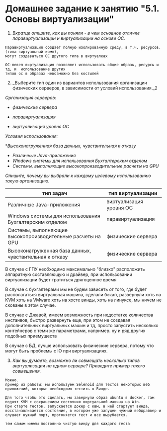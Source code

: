 # Домашнее задание к занятию "5.1. Основы виртуализации"

1. _Вкратце опишите, как вы поняли - в чем основное отличие паравиртуализации и виртуализации на основе ОС._

``` 
Паравиртуализация создает полную изолированную среду, в т.ч. ресурсов. (типа виртуальный комп), 
могут создаваться ОС другого типа в виртуалках

ОС-левел виртуализация позволяет использовать общие образы, ресурсы и тд, и  использование других
типов ос в образах невозможно без костылей
```

2. _Выберите тип один из вариантов использования организации физических серверов, в зависимости от условий использования._2

_Организация серверов:_

* _физические сервера_

* _паравиртуализация_

* _виртуализация уровня ОС_

_Условия использования:_

*_Высоконагруженная база данных, чувствительная к отказу_
* _Различные Java-приложения_
* _Windows системы для использования Бухгалтерским отделом_
* _Системы, выполняющие высокопроизводительные расчеты на GPU_


_Опишите, почему вы выбрали к каждому целевому использованию такую организацию._

**тип задач** | **тип виртуализации**
--- | --- |
Различные Java-приложения | виртуализация уровня ОС
Windows системы для использования Бухгалтерским отделом | паравиртуализация
Системы, выполняющие высокопроизводительные расчеты на GPU |физические сервера
Высоконагруженная база данных, чувствительная к отказу | физические сервера

В случае с ГПУ необходимо максимально "близко" расположить аппаратную составляющую и драйвер, при использовании виртуализации будет тратиться дрягоценное время

В случае с бухгалтерами мы не будем зависеть от того, где будет располагаться виртуальная машина, сделали бэкап, развернули хоть на KVM хоть на VMware хоть на хосте винды, хоть на линуксе, мы ничем не скованы в этом случае.

В случае с Джавой, имеем возможность при недостатке количества инстанвов, быстро развернуть еще, при этом не создавая дополнительных виртуальных машин и тд, просто запустить несколько контейнеров с теми же параметрами, например. ну и ряд других подобных приемуществ

В случае с БД, лучше использовать физические сервера, потому что могут быть проблемы с IO при виртуализациях.

3. _Как вы думаете, возможно ли совмещать несколько типов виртуализации на одном сервере? Приведите пример такого совмещения._
```
Можно. 
пример из работы: мы используем Selenoid для тестов некоторых веб приложений, которые необходимо тестить в Винде.

Для того чтобы это сделать, мы завернули образ ubuntu в docker, там поднят KVM с сохранением состояния виртуальной машины на Win.
При старте тестов, запускается докер с квм, в ней стартует винда, восстанавливается состояние, в котором уже запущен нужный вебдрайвер и слушает нужный порт, прогоняется тест и все вырубается.

тем самым имеем постоянно чистую винду для каждого теста
```